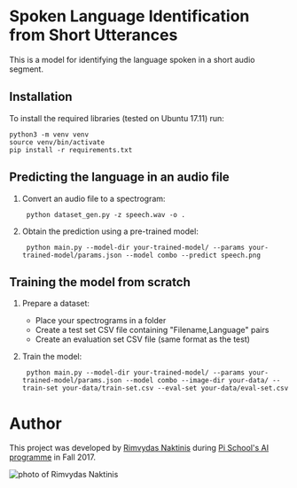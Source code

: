 # Spoken Language Identification from Short Utterances

This is a model for identifying the language spoken in a short audio segment.

## Installation

To install the required libraries (tested on Ubuntu 17.11) run:

    python3 -m venv venv
    source venv/bin/activate
    pip install -r requirements.txt

## Predicting the language in an audio file

1. Convert an audio file to a spectrogram:

        python dataset_gen.py -z speech.wav -o .

1. Obtain the prediction using a pre-trained model:

        python main.py --model-dir your-trained-model/ --params your-trained-model/params.json --model combo --predict speech.png


## Training the model from scratch

1. Prepare a dataset:
   - Place your spectrograms in a folder
   - Create a test set CSV file containing "Filename,Language" pairs
   - Create an evaluation set CSV file (same format as the test)

1. Train the model:

        python main.py --model-dir your-trained-model/ --params your-trained-model/params.json --model combo --image-dir your-data/ --train-set your-data/train-set.csv --eval-set your-data/eval-set.csv

# Author

This project was developed by [Rimvydas Naktinis](https://github.com/naktinis) during [Pi School's AI programme](http://picampus-school.com/programme/school-of-ai/) in Fall 2017.

![photo of Rimvydas Naktinis](http://picampus-school.com/wp-content/uploads/2017/11/IMG_2135-150x150.jpg)
